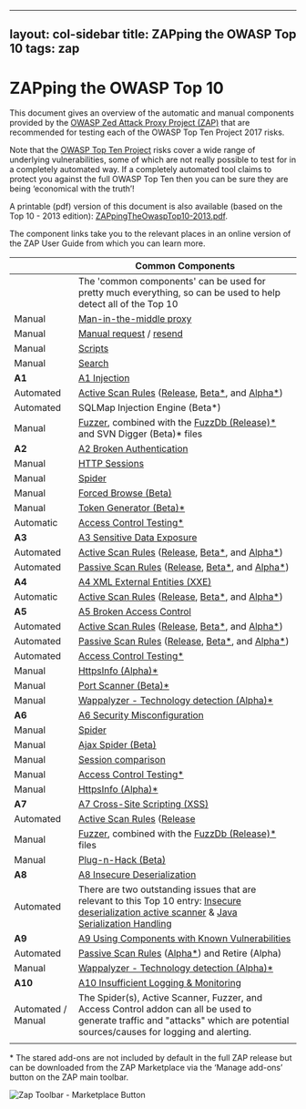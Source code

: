 ---
layout: col-sidebar
title: ZAPping the OWASP Top 10
tags: zap
 ---

# ZAPping the OWASP Top 10

This document gives an overview of the automatic and manual components provided by the [OWASP Zed Attack Proxy Project (ZAP)](https://www.zaproxy.org) that are recommended for testing each of the OWASP Top Ten Project 2017 risks.

Note that the [OWASP Top Ten Project](https://www.owasp.org/index.php/OWASP_Top_Ten_Project) risks cover a wide range of underlying vulnerabilities, some of which are not really possible to test for in a completely automated way. If a completely automated tool claims to protect you against the full OWASP Top Ten then you can be sure they are being ‘economical with the truth’!

A printable (pdf) version of this document is also available (based on the Top 10 - 2013 edition): [ZAPpingTheOwaspTop10-2013.pdf](assets/ZAPpingTheOwaspTop10-2013.pdf).

The component links take you to the relevant places in an online version of the ZAP User Guide from which you can learn more. 

|                    | Common Components                                                                                                                                                              |
|--------------------|--------------------------------------------------------------------------------------------------------------------------------------------------------------------------------|
|                    | The 'common components' can be used for pretty much everything, so can be used to help detect all of the Top 10                                                                |
| Manual             | [Man-in-the-middle proxy](https://github.com/zaproxy/zap-core-help/wiki/HelpStartConceptsIntercept)                                                                            |
| Manual             | [Manual request](https://github.com/zaproxy/zap-core-help/wiki/HelpUiDialogsMan_req) / [resend](https://github.com/zaproxy/zap-core-help/wiki/HelpUiDialogsResend)             |
| Manual             | [Scripts](https://github.com/zaproxy/zap-core-help/wiki/HelpAddonsScriptsScripts)                                                                                              |
| Manual             | [Search](https://github.com/zaproxy/zap-core-help/wiki/HelpUiTabsSearch)                                                                                                       |
| **A1**             | [A1 Injection](https://www.owasp.org/index.php/Top_10-2017_A1-Injection)                                                                                                       |
| Automated          | [Active Scan Rules](https://github.com/zaproxy/zap-core-help/wiki/HelpStartConceptsAscan) ([Release](https://github.com/zaproxy/zap-core-help/wiki/HelpAddonsAscanrulesAscanrules), [Beta*](https://github.com/zaproxy/zap-extensions/wiki/HelpAddonsAscanrulesBetaAscanbeta), and [Alpha*](https://github.com/zaproxy/zap-extensions/wiki/HelpAddonsAscanrulesAlphaAscanalpha)) |
| Automated          | SQLMap Injection Engine (Beta*)                                                                                                                                                |
| Manual             | [Fuzzer](https://github.com/zaproxy/zap-core-help/wiki/HelpStartConceptsFuzz), combined with the [FuzzDb (Release)*](https://github.com/zaproxy/zap-extensions/wiki/AddOn_fuzzdb) and SVN Digger (Beta)* files |
| **A2**             | [A2 Broken Authentication](https://www.owasp.org/index.php/Top_10-2017_A2-Broken_Authentication)                                                                               |
| Manual             | [HTTP Sessions](https://github.com/zaproxy/zap-core-help/wiki/HelpStartConceptsHttpsessions)                                                                                   |
| Manual             | [Spider](https://github.com/zaproxy/zap-core-help/wiki/HelpStartConceptsSpider)                                                                                                |
| Manual             | [Forced Browse (Beta)](https://github.com/zaproxy/zap-core-help/wiki/HelpAddonsBruteForceConcepts)                                                                             |
| Manual             | [Token Generator (Beta)*](https://github.com/zaproxy/zap-extensions/wiki/AddOn_tokengen)                                                                                       |
| Automatic          | [Access Control Testing*](https://github.com/zaproxy/zap-extensions/wiki/HelpAddonsAccessControlConcepts)                                                                      |
| **A3**             | [A3 Sensitive Data Exposure](https://www.owasp.org/index.php/Top_10-2017_A3-Sensitive_Data_Exposure)                                                                           |
| Automated          | [Active Scan Rules](https://github.com/zaproxy/zap-core-help/wiki/HelpStartConceptsAscan) ([Release](https://github.com/zaproxy/zap-core-help/wiki/HelpAddonsAscanrulesAscanrules), [Beta*](https://github.com/zaproxy/zap-extensions/wiki/HelpAddonsAscanrulesBetaAscanbeta), and [Alpha*](https://github.com/zaproxy/zap-extensions/wiki/HelpAddonsAscanrulesAlphaAscanalpha)) |
| Automated          | [Passive Scan Rules](https://github.com/zaproxy/zap-core-help/wiki/HelpStartConceptsPscan) ([Release](https://github.com/zaproxy/zap-core-help/wiki/HelpAddonsPscanrulesPscanrules), [Beta*](https://github.com/zaproxy/zap-extensions/wiki/HelpAddonsPscanrulesBetaPscanbeta), and [Alpha*](https://github.com/zaproxy/zap-extensions/wiki/HelpAddonsPscanrulesAlphaPscanalpha)) |
| **A4**             | [A4 XML External Entities (XXE)](https://www.owasp.org/index.php/Top_10-2017_A4-XML_External_Entities_(XXE))                                                                   |
| Automatic          | [Active Scan Rules](https://github.com/zaproxy/zap-core-help/wiki/HelpStartConceptsAscan) ([Release](https://github.com/zaproxy/zap-core-help/wiki/HelpAddonsAscanrulesAscanrules), [Beta*](https://github.com/zaproxy/zap-extensions/wiki/HelpAddonsAscanrulesBetaAscanbeta), and [Alpha*](https://github.com/zaproxy/zap-extensions/wiki/HelpAddonsAscanrulesAlphaAscanalpha)) |
| **A5**             | [A5 Broken Access Control](https://www.owasp.org/index.php/Top_10-2017_A5-Broken_Access_Control)                                                                               |
| Automated          | [Active Scan Rules](https://github.com/zaproxy/zap-core-help/wiki/HelpStartConceptsAscan) ([Release](https://github.com/zaproxy/zap-core-help/wiki/HelpAddonsAscanrulesAscanrules), [Beta*](https://github.com/zaproxy/zap-extensions/wiki/HelpAddonsAscanrulesBetaAscanbeta), and [Alpha*](https://github.com/zaproxy/zap-extensions/wiki/HelpAddonsAscanrulesAlphaAscanalpha)) |
| Automated          | [Passive Scan Rules](https://github.com/zaproxy/zap-core-help/wiki/HelpStartConceptsPscan) ([Release](https://github.com/zaproxy/zap-core-help/wiki/HelpAddonsPscanrulesPscanrules), [Beta*](https://github.com/zaproxy/zap-extensions/wiki/HelpAddonsPscanrulesBetaPscanbeta), and [Alpha*](https://github.com/zaproxy/zap-extensions/wiki/HelpAddonsPscanrulesAlphaPscanalpha)) |
| Automated          | [Access Control Testing*](https://github.com/zaproxy/zap-extensions/wiki/HelpAddonsAccessControlConcepts)                                                                      |
| Manual             | [HttpsInfo (Alpha)*](https://github.com/zaproxy/zap-extensions/wiki/HelpAddonsHttpsinfoHttpsinfo)                                                                              |
| Manual             | [Port Scanner (Beta)*](https://github.com/zaproxy/zap-extensions/wiki/HelpAddonsPortscanConcepts)                                                                              |
| Manual             | [Wappalyzer - Technology detection (Alpha)*](https://github.com/zaproxy/zap-extensions/wiki/HelpAddonsWappalyzerWappalyzer)                                                    |
| **A6**             | [A6 Security Misconfiguration](https://www.owasp.org/index.php/Top_10-2017_A6-Security_Misconfiguration)                                                                       |
| Manual             | [Spider](https://github.com/zaproxy/zap-core-help/wiki/HelpStartConceptsSpider)                                                                                                |
| Manual             | [Ajax Spider (Beta)](https://github.com/zaproxy/zap-core-help/wiki/HelpAddonsSpiderAjaxConcepts)                                                                               |
| Manual             | [Session comparison](https://github.com/zaproxy/zap-core-help/wiki/HelpUiTlmenuReport#Compare_with_another_Session...)                                                         |
| Manual             | [Access Control Testing*](https://github.com/zaproxy/zap-extensions/wiki/HelpAddonsAccessControlConcepts)                                                                      |
| Manual             | [HttpsInfo (Alpha)*](https://github.com/zaproxy/zap-extensions/wiki/HelpAddonsHttpsinfoHttpsinfo)                                                                              |
| **A7**             | [A7 Cross-Site Scripting (XSS)](https://www.owasp.org/index.php/Top_10-2017_A7-Cross-Site_Scripting_(XSS))                                                                     |
| Automated          | [Active Scan Rules](https://github.com/zaproxy/zap-core-help/wiki/HelpStartConceptsAscan) ([Release](https://github.com/zaproxy/zap-core-help/wiki/HelpAddonsAscanrulesAscanrules) |
| Manual             | [Fuzzer](https://github.com/zaproxy/zap-core-help/wiki/HelpStartConceptsFuzz), combined with the [FuzzDb (Release)*](https://github.com/zaproxy/zap-extensions/wiki/AddOn_fuzzdb) files |
| Manual             | [Plug-n-Hack (Beta)](https://github.com/zaproxy/zap-core-help/wiki/HelpAddonsPlugnhackPlugnhack)                                                                               |
| **A8**             | [A8 Insecure Deserialization](https://www.owasp.org/index.php/Top_10-2017_A8-Insecure_Deserialization)                                                                         |
| Automated          | There are two outstanding issues that are relevant to this Top 10 entry: [Insecure deserialization active scanner](https://github.com/zaproxy/zaproxy/issues/4112) & [Java Serialization Handling](https://github.com/zaproxy/zaproxy/issues/4509) |
| **A9**             | [A9 Using Components with Known Vulnerabilities](https://www.owasp.org/index.php/Top_10-2017_A9-Using_Components_with_Known_Vulnerabilities)                                   |
| Automated          | [Passive Scan Rules](https://github.com/zaproxy/zap-core-help/wiki/HelpStartConceptsPscan) ([Alpha*](https://github.com/zaproxy/zap-extensions/wiki/HelpAddonsPscanrulesAlphaPscanalpha)) and Retire (Alpha)|
| Manual             | [Wappalyzer - Technology detection (Alpha)*](https://github.com/zaproxy/zap-extensions/wiki/HelpAddonsWappalyzerWappalyzer)                                                    |
| **A10**            | [A10 Insufficient Logging & Monitoring](https://www.owasp.org/index.php/Top_10-2017_A10-Insufficient_Logging%26Monitoring)                                                                                                                                          |
| Automated / Manual | The Spider(s), Active Scanner, Fuzzer, and Access Control addon can all be used to generate traffic and "attacks" which are potential sources/causes for logging and alerting. |
|                    |                                                                                                                                                                                |

&#42; The stared add-ons are not included by default in the full ZAP release but can be downloaded from the ZAP Marketplace via the ‘Manage add-ons’ button on the ZAP main toolbar.

![Zap Toolbar - Marketplace Button](https://github.com/zaproxy/zap-extensions/wiki/images/zap-screenshot-browse-addons.png)